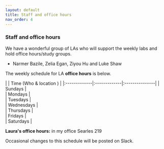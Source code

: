 ```yaml
---
layout: default 
title: Staff and office hours 
nav_order: 4
---
```



### Staff and office hours



We have a wonderful group of LAs who will support the weekly labs and hold office hours/study groups.  
 
- Narmer Bazile, Zelia Egan, Ziyou Hu and Luke Shaw 



The weekly schedule for LA **office hours**  is below. 


|              |   Time  (Who & location )  |
|:-------------|:-------------|:---------------|
| Sundays      |   
| Mondays      |  
| Tuesdays     |  
| Wednesdays   |  
| Thursdays    |  
| Fridays      |  
| Saturdays    |  


__Laura's office hours:__ in my office Searles 219



Occasional changes to this schedule  will be posted on Slack. 
